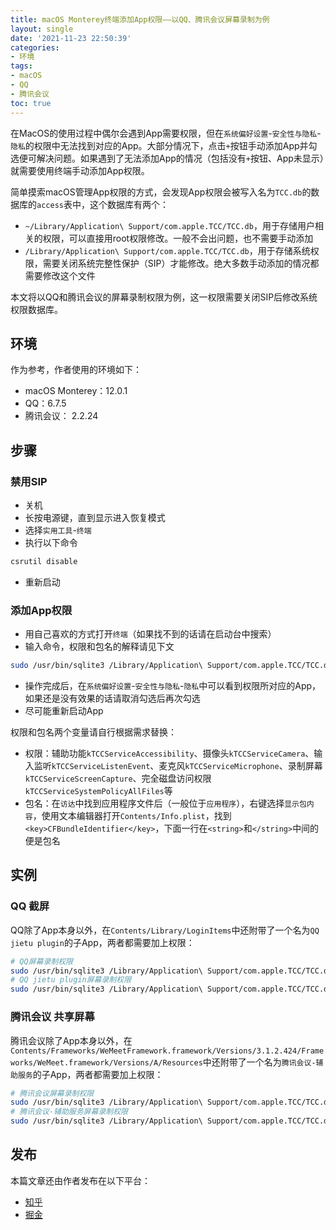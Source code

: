 ```yaml
---
title: macOS Monterey终端添加App权限——以QQ、腾讯会议屏幕录制为例
layout: single
date: '2021-11-23 22:50:39'
categories:
- 环境
tags:
- macOS
- QQ
- 腾讯会议
toc: true
---
```


在MacOS的使用过程中偶尔会遇到App需要权限，但在`系统偏好设置`-`安全性与隐私`-`隐私`的权限中无法找到对应的App。大部分情况下，点击`+`按钮手动添加App并勾选便可解决问题。如果遇到了无法添加App的情况（包括没有`+`按钮、App未显示）就需要使用终端手动添加App权限。

简单摸索macOS管理App权限的方式，会发现App权限会被写入名为`TCC.db`的数据库的`access`表中，这个数据库有两个：
- `~/Library/Application\ Support/com.apple.TCC/TCC.db`，用于存储用户相关的权限，可以直接用root权限修改。一般不会出问题，也不需要手动添加
- `/Library/Application\ Support/com.apple.TCC/TCC.db`，用于存储系统权限，需要关闭系统完整性保护（SIP）才能修改。绝大多数手动添加的情况都需要修改这个文件

本文将以QQ和腾讯会议的屏幕录制权限为例，这一权限需要关闭SIP后修改系统权限数据库。

## 环境
作为参考，作者使用的环境如下：
- macOS Monterey：12.0.1
- QQ：6.7.5
- 腾讯会议： 2.2.24

## 步骤
### 禁用SIP
- 关机
- 长按电源键，直到显示进入恢复模式
- 选择`实用工具`-`终端`
- 执行以下命令
```sh
csrutil disable
```
- 重新启动

### 添加App权限
- 用自己喜欢的方式打开`终端`（如果找不到的话请在启动台中搜索）
- 输入命令，权限和包名的解释请见下文
```sh
sudo /usr/bin/sqlite3 /Library/Application\ Support/com.apple.TCC/TCC.db "INSERT or REPLACE INTO access VALUES('${权限}','${包名}',0,2,4,1,NULL,NULL,NULL,'UNUSED',NULL,0,1637381304);"
```
- 操作完成后，在`系统偏好设置`-`安全性与隐私`-`隐私`中可以看到权限所对应的App，如果还是没有效果的话请取消勾选后再次勾选
- 尽可能重新启动App

权限和包名两个变量请自行根据需求替换：
- 权限：辅助功能`kTCCServiceAccessibility`、摄像头`kTCCServiceCamera`、输入监听`kTCCServiceListenEvent`、麦克风`kTCCServiceMicrophone`、录制屏幕`kTCCServiceScreenCapture`、完全磁盘访问权限`kTCCServiceSystemPolicyAllFiles`等
- 包名：在`访达`中找到应用程序文件后（一般位于`应用程序`），右键选择`显示包内容`，使用文本编辑器打开`Contents/Info.plist`，找到`<key>CFBundleIdentifier</key>`，下面一行在`<string>`和`</string>`中间的便是包名

## 实例
### QQ 截屏
QQ除了App本身以外，在`Contents/Library/LoginItems`中还附带了一个名为`QQ jietu plugin`的子App，两者都需要加上权限：
```sh
# QQ屏幕录制权限
sudo /usr/bin/sqlite3 /Library/Application\ Support/com.apple.TCC/TCC.db "INSERT or REPLACE INTO access VALUES('kTCCServiceScreenCapture','com.tencent.qq',0,2,4,1,NULL,NULL,NULL,'UNUSED',NULL,0,1637381304);"
# QQ jietu plugin屏幕录制权限
sudo /usr/bin/sqlite3 /Library/Application\ Support/com.apple.TCC/TCC.db "INSERT or REPLACE INTO access VALUES('kTCCServiceScreenCapture','FN2V63AD2J.com.tencent.ScreenCapture2',0,2,4,1,NULL,NULL,NULL,'UNUSED',NULL,0,1637381304);"
```

### 腾讯会议 共享屏幕
腾讯会议除了App本身以外，在`Contents/Frameworks/WeMeetFramework.framework/Versions/3.1.2.424/Frameworks/WeMeet.framework/Versions/A/Resources`中还附带了一个名为`腾讯会议-辅助服务`的子App，两者都需要加上权限：
```sh
# 腾讯会议屏幕录制权限
sudo /usr/bin/sqlite3 /Library/Application\ Support/com.apple.TCC/TCC.db "INSERT or REPLACE INTO access VALUES('kTCCServiceScreenCapture','com.tencent.meeting',0,2,4,1,NULL,NULL,NULL,'UNUSED',NULL,0,1637381304);"
# 腾讯会议-辅助服务屏幕录制权限
sudo /usr/bin/sqlite3 /Library/Application\ Support/com.apple.TCC/TCC.db "INSERT or REPLACE INTO access VALUES('kTCCServiceScreenCapture','com.tencent.wemeet.WemeetLauncher',0,2,4,1,NULL,NULL,NULL,'UNUSED',NULL,0,1637381304);"
```

## 发布
本篇文章还由作者发布在以下平台：
- [知乎](https://zhuanlan.zhihu.com/p/436926519)
- [掘金](https://juejin.cn/post/7033792167362035749/)